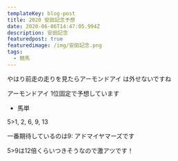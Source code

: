 ```yaml
---
templateKey: blog-post
title: 2020 安田記念予想
date: 2020-06-06T14:47:05.994Z
description: 安田記念
featuredpost: true
featuredimage: /img/安田記念.png
tags:
  - 競馬
---
```

やはり前走の走りを見たらアーモンドアイ は外せないですね

アーモンドアイ 1位固定で予想しています

* 馬単

5>1, 2, 6, 9, 13

一番期待しているのは9: アドマイヤマーズです

5>9は12倍くらいつきそうなので激アツです！